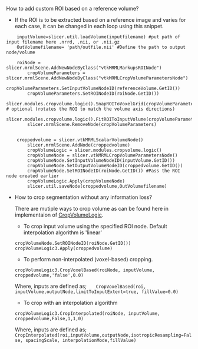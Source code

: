 How to add custom ROI based on a reference volume?
- If the ROI is to be extracted based on a reference image and varies for each case, it can be changed in each loop using this snippet. 

```     referenceVolume=slicer.util.loadVolume(filename)  #put path of reference filename here .nrrd, .nii, or .nii.gz
	inputVolume=slicer.util.loadVolume(inputfilename) #put path of input filename here .nrrd, .nii, or .nii.gz
	OutVolumefilename= 'path/outfile.nii' #Define the path to output node/volume
		
	roiNode = slicer.mrmlScene.AddNewNodeByClass("vtkMRMLMarkupsROINode")
        cropVolumeParameters = slicer.mrmlScene.AddNewNodeByClass("vtkMRMLCropVolumeParametersNode")
        cropVolumeParameters.SetInputVolumeNodeID(referenceVolume.GetID())
        cropVolumeParameters.SetROINodeID(roiNode.GetID())
        slicer.modules.cropvolume.logic().SnapROIToVoxelGrid(cropVolumeParameters)  # optional (rotates the ROI to match the volume axis directions)
        slicer.modules.cropvolume.logic().FitROIToInputVolume(cropVolumeParameters)
        slicer.mrmlScene.RemoveNode(cropVolumeParameters)
		
		
	croppedvolume = slicer.vtkMRMLScalarVolumeNode()
        slicer.mrmlScene.AddNode(croppedvolume)
        cropVolumeLogic = slicer.modules.cropvolume.logic()
        cropVolumeNode = slicer.vtkMRMLCropVolumeParametersNode()
        cropVolumeNode.SetInputVolumeNodeID(inputVolume.GetID())
        cropVolumeNode.SetOutputVolumeNodeID(croppedvolume.GetID())
        cropVolumeNode.SetROINodeID(roiNode.GetID()) #Pass the ROI node created earlier
        cropVolumeLogic.Apply(cropVolumeNode)
        slicer.util.saveNode(croppedvolume,OutVolumefilename)
```
- How to crop segmentation without any information loss?

	There are mutiple ways to crop volume as can be found here in implementaion of [CropVolumeLogic](https://github.com/Slicer/Slicer/blob/main/Modules/Loadable/CropVolume/Logic/vtkSlicerCropVolumeLogic.h).

	- To crop input volume using the specified ROI node. Default interpolation algorithm is 'linear'
  ```   
  cropVolumeNode.SetROINodeID(roiNode.GetID())   
  cropVolumeLogic3.Apply(croppedvolume) 
  ```
	
  	- To perform non-interpolated (voxel-based) cropping.
  ```  
  cropVolumeLogic3.CropVoxelBased(roiNode, inputVolume, croppedvolume,'false',0.0)
  ```
	 Where, inputs are defined as;
	  ```	
	  CropVoxelBased(roi, inputVolume,outputNode,limitToInputExtent=true, fillValue=0.0) 
	  ```
  
  	- To crop with an interpolation algorithm
  ```   
  cropVolumeLogic3.CropInterpolated(roiNode, inputVolume, croppedvolume,False,1,1,0) 
  ```
	 Where, inputs are defined as;
	  ```   
	  CropInterpolated(roi,inputVolume,outputNode,isotropicResampling=False, spacingScale, interpolationMode,fillValue) 
	  ```
	

